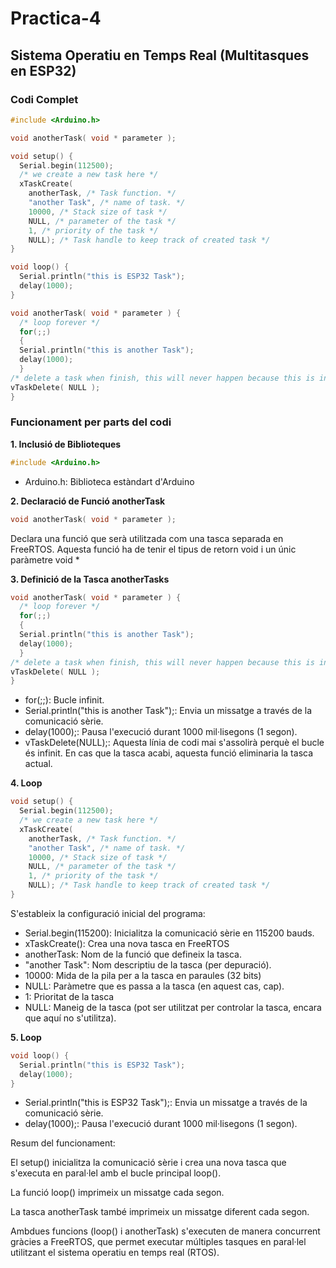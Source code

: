 # Practica-4
## Sistema Operatiu en Temps Real (Multitasques en ESP32)
### Codi Complet
```cpp
#include <Arduino.h>

void anotherTask( void * parameter );

void setup() {
  Serial.begin(112500);
  /* we create a new task here */
  xTaskCreate(
    anotherTask, /* Task function. */
    "another Task", /* name of task. */
    10000, /* Stack size of task */
    NULL, /* parameter of the task */
    1, /* priority of the task */
    NULL); /* Task handle to keep track of created task */
}

void loop() {
  Serial.println("this is ESP32 Task");
  delay(1000);
}

void anotherTask( void * parameter ) {
  /* loop forever */
  for(;;)
  {
  Serial.println("this is another Task");
  delay(1000);
  }
/* delete a task when finish, this will never happen because this is infinity loop */
vTaskDelete( NULL );
}
```
### Funcionament per parts del codi

__1. Inclusió de Biblioteques__
```cpp
#include <Arduino.h>

```
- Arduino.h: Biblioteca estàndart d'Arduino
  
__2. Declaració de Funció anotherTask__
```cpp
void anotherTask( void * parameter );
```
Declara una funció que serà utilitzada com una tasca separada en FreeRTOS. Aquesta funció ha de tenir el tipus de retorn void i un únic paràmetre void *

__3. Definició de la Tasca anotherTasks__
```cpp
void anotherTask( void * parameter ) {
  /* loop forever */
  for(;;)
  {
  Serial.println("this is another Task");
  delay(1000);
  }
/* delete a task when finish, this will never happen because this is infinity loop */
vTaskDelete( NULL );
}
```
- for(;;): Bucle infinit.
- Serial.println("this is another Task");: Envia un missatge a través de la comunicació sèrie.
- delay(1000);: Pausa l'execució durant 1000 mil·lisegons (1 segon).
- vTaskDelete(NULL);: Aquesta línia de codi mai s'assolirà perquè el bucle és infinit. En cas que la tasca acabi, aquesta funció eliminaria la tasca actual.

  
__4. Loop__
```cpp
void setup() {
  Serial.begin(112500);
  /* we create a new task here */
  xTaskCreate(
    anotherTask, /* Task function. */
    "another Task", /* name of task. */
    10000, /* Stack size of task */
    NULL, /* parameter of the task */
    1, /* priority of the task */
    NULL); /* Task handle to keep track of created task */
}
```
S'estableix la configuració inicial del programa:
- Serial.begin(115200): Inicialitza la comunicació sèrie en 115200 bauds.
- xTaskCreate(): Crea una nova tasca en FreeRTOS
- anotherTask: Nom de la funció que defineix la tasca.
- "another Task": Nom descriptiu de la tasca (per depuració).
- 10000: Mida de la pila per a la tasca en paraules (32 bits)
- NULL: Paràmetre que es passa a la tasca (en aquest cas, cap).
- 1: Prioritat de la tasca
- NULL: Maneig de la tasca (pot ser utilitzat per controlar la tasca, encara que aquí no s'utilitza).
  
__5. Loop__
```cpp
void loop() {
  Serial.println("this is ESP32 Task");
  delay(1000);
}

```
- Serial.println("this is ESP32 Task");: Envia un missatge a través de la comunicació sèrie.
- delay(1000);: Pausa l'execució durant 1000 mil·lisegons (1 segon).


Resum del funcionament: 

El setup() inicialitza la comunicació sèrie i crea una nova tasca que s'executa en paral·lel amb el bucle principal loop().

La funció loop() imprimeix un missatge cada segon.

La tasca anotherTask també imprimeix un missatge diferent cada segon.

Ambdues funcions (loop() i anotherTask) s'executen de manera concurrent gràcies a FreeRTOS, que permet executar múltiples tasques en paral·lel utilitzant el sistema operatiu en temps real (RTOS).




